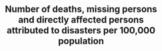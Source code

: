 ---
data_non_statistical: false
date_metadata_updated: '2017-10-30'
goal_meta_link: http://unstats.un.org/sdgs/files/metadata-compilation/Metadata-Goal-13.pdf
goal_meta_link_page: 2
graph: binary
graph_status_notes: Posted
graph_title: Has the US established national and local disaster risk reduction strategies?
graph_type: line
graph_type_description: null
has_metadata: true
indicator: 13.1.1
indicator_definition: "National DRR strategies in line with the Sendai Framework for\
  \ Disaster Risk Reduction 2015-2030: national disaster risk reduction strategies\
  \ and plans, across different timescales with targets, indicators and time frames,\
  \ aimed at preventing the creation of risk, the reduction of existing risk and the\
  \ strengthening of economic, social, health and environmental resilience (Sendai\
  \ Framework, para 27(b)). In the Sendai Framework, link with DRR and climate change\
  \ adaptation is strongly advocated. Note: the DRR strategies need to be based on\
  \ risk information and assessments. Country: A nation with its own government, occupying\
  \ a particular territory \tNote: Terminology will be discussed and finalized in\
  \ the Open-ended Intergovernmental Working Group for Sendai Framework for Disaster\
  \ Risk Reduction."
indicator_name: Number of deaths, missing persons and directly affected persons attributed
  to disasters per 100,000 population
indicator_sort_order: 13-01-01
indicator_variable: disaster_rsk_rdctn
layout: indicator
method_of_computation: Summation of data from National Progress Report of the Sendai
  Monitor
periodicity: Annual
permalink: /13-1-1/
published: true
rationale_interpretation: "The Sendai Framework for Disaster Risk Reduction 2015-2013\
  \ calls for national governments to adopt and implement national DRR strategies\
  \ with their own targets, indicators and timeframes. \nImpacts of climate change\
  \ on sustainable development are observed through both slow-onset events (e.g. sea\
  \ level rise, increasing temperatures, ocean acidification, glacial retreat and\
  \ related impacts, salinization, land and forest degradation, loss of biodiversity\
  \ and desertification) and extreme weather events. \nCities around the world, as\
  \ well as rural populations, witness growing disaster risks. Impacts of climate\
  \ change on sustainable development are observed through both slow-onset events\
  \ (e.g. sea level rise, increasing temperatures, ocean acidification, glacial retreat\
  \ and related impacts, salinization, land and forest degradation, loss of biodiversity\
  \ and desertification) and extreme weather events. \nCities are some of the most\
  \ vulnerable areas to natural disasters. Unplanned urban development (e.g. informal\
  \ settlements, overcrowding, inadequate infrastructures) exacerbates urban vulnerability\
  \ to climate change impacts and hydro-meteorological and geological hazards. Over\
  \ half of all coastal areas are urbanized and 21 of the worlds 33 mega cities lie\
  \ in coastal flood zones. SIDS and coastal regions are particularly affected by\
  \ sea level rise, coastal flooding and erosion, and extreme events (e.g. tsunamis\
  \ and storm surges) due to the undermining natural protective barriers, low levels\
  \ of development combined with rapid population growth in low lying coastal areas\
  \ and inadequate capacity to adapt. Poor urban populations must often resort to\
  \ unsustainable coping strategies and mechanisms. \nLarge numbers of people remain\
  \ perilously close to falling into poverty, experiencing shocks that they are unable\
  \ to cope with. For the poor, a shock of even a relatively short impact and duration\
  \ can have long term consequences. Several dimensions of poverty are closely related\
  \ to environment, which is often affected by natural disasters. Better management\
  \ of natural resources can themselves strengthen the resilience of the poor, by\
  \ both reducing the likelihood of natural hazard events and offering resources to\
  \ help cope with them. \nThese challenges require enhanced vulnerability and impact\
  \ assessments, mitigation and adaptation plans, resilience building and DRR strategies.\
  \ It is necessary to adapt to climate change, enhance resilience of ecosystems,\
  \ and reduce disaster risk and build resilience to natural disasters. \nProactive\
  \ DRR strategies will address climate change impact and enhance resilience of nations.\
  \ Resilient infrastructures will be critical part of such strategies because infrastructures\
  \ such as health, education, road and other critical infrastructures will have direct\
  \ impact on reducing inequality and making growth more inclusive. \nIncreasing number\
  \ of national governments that adopt and implement national DRR strategies will\
  \ contribute to sustainable development from economic, environmental and social\
  \ perspectives. \nThe indicator will build bridge between the SDGs and the Sendai\
  \ Framework for DRR because the adoption of national DRR strategies is one of Sendai\
  \ Framework targets and will be also monitored under the Sendai Framework Monitoring\
  \ System. \n(mainly based on TST Issue Brief 23, 12 and 20)"
reporting_status: complete
scheduled_update_by_national_source: Fall, 2018
sdg_goal: 13
source_active_1: true
source_agency_staff_name_1: Amy Rosenband, NSC
source_agency_survey_dataset_1: National Security Council/Executive Office of the
  President
source_notes_1: null
source_title_1: null
source_url_1: https://www.dhs.gov/presidential-policy-directive-8-national-preparedness
target: Strengthen resilience and adaptive capacity to climate-related hazards and
  natural disasters in all countries.
target_id: '13.1'
title: Number of deaths, missing persons and directly affected persons attributed
  to disasters per 100,000 population
un_custodial_agency: 'UNISDR (Partnering Agencies: WMO, UNFCCC, UNEP)'
un_designated_tier: '2'
unit_of_measure: Yes/no
us_method_of_computation: 'US Presidential Policy Directive 8: National Preparedness,
  including the National Preparedness Goal and the National Preparedness System'
variable_description: null
variable_notes: null
---
